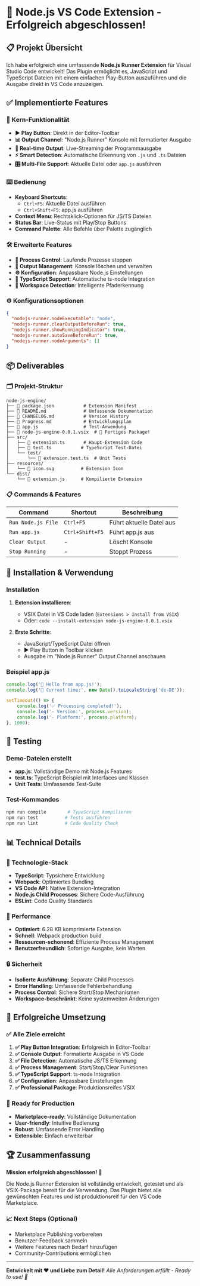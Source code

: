# 🎉 Node.js VS Code Extension - Erfolgreich abgeschlossen!

## 📋 Projekt Übersicht

Ich habe erfolgreich eine umfassende **Node.js Runner Extension** für Visual Studio Code entwickelt! Das Plugin ermöglicht es, JavaScript und TypeScript Dateien mit einem einfachen Play-Button auszuführen und die Ausgabe direkt in VS Code anzuzeigen.

## ✅ Implementierte Features

### 🎯 Kern-Funktionalität
- **▶️ Play Button**: Direkt in der Editor-Toolbar
- **📊 Output Channel**: "Node.js Runner" Konsole mit formatierter Ausgabe
- **🔄 Real-time Output**: Live-Streaming der Programmausgabe
- **⚡ Smart Detection**: Automatische Erkennung von `.js` und `.ts` Dateien
- **🎛️ Multi-File Support**: Aktuelle Datei oder `app.js` ausführen

### ⌨️ Bedienung
- **Keyboard Shortcuts**:
  - `Ctrl+F5`: Aktuelle Datei ausführen
  - `Ctrl+Shift+F5`: app.js ausführen
- **Context Menu**: Rechtsklick-Optionen für JS/TS Dateien
- **Status Bar**: Live-Status mit Play/Stop Buttons
- **Command Palette**: Alle Befehle über Palette zugänglich

### 🛠️ Erweiterte Features
- **🛑 Process Control**: Laufende Prozesse stoppen
- **🧹 Output Management**: Konsole löschen und verwalten
- **⚙️ Konfiguration**: Anpassbare Node.js Einstellungen
- **🔧 TypeScript Support**: Automatische ts-node Integration
- **📁 Workspace Detection**: Intelligente Pfaderkennung

### ⚙️ Konfigurationsoptionen
```json
{
  "nodejs-runner.nodeExecutable": "node",
  "nodejs-runner.clearOutputBeforeRun": true,
  "nodejs-runner.showRunningIndicator": true,
  "nodejs-runner.autoSaveBeforeRun": true,
  "nodejs-runner.nodeArguments": []
}
```

## 📦 Deliverables

### 🗂️ Projekt-Struktur
```
node-js-engine/
├── 📄 package.json           # Extension Manifest
├── 📄 README.md              # Umfassende Dokumentation
├── 📄 CHANGELOG.md           # Version History
├── 📄 Progress.md            # Entwicklungsplan
├── 📄 app.js                 # Test-Anwendung
├── 📄 node-js-engine-0.0.1.vsix  # 🎯 Fertiges Package!
├── src/
│   ├── 📄 extension.ts       # Haupt-Extension Code
│   ├── 📄 test.ts           # TypeScript Test-Datei
│   └── test/
│       └── 📄 extension.test.ts  # Unit Tests
├── resources/
│   └── 📄 icon.svg          # Extension Icon
└── dist/
    └── 📄 extension.js      # Kompilierte Extension
```

### 📋 Commands & Features
| Command | Shortcut | Beschreibung |
|---------|----------|--------------|
| `Run Node.js File` | `Ctrl+F5` | Führt aktuelle Datei aus |
| `Run app.js` | `Ctrl+Shift+F5` | Führt app.js aus |
| `Clear Output` | - | Löscht Konsole |
| `Stop Running` | - | Stoppt Prozess |

## 🚀 Installation & Verwendung

### Installation
1. **Extension installieren**: 
   - VSIX Datei in VS Code laden (`Extensions > Install from VSIX`)
   - Oder: `code --install-extension node-js-engine-0.0.1.vsix`

2. **Erste Schritte**:
   - JavaScript/TypeScript Datei öffnen
   - ▶️ Play Button in Toolbar klicken
   - Ausgabe im "Node.js Runner" Output Channel anschauen

### Beispiel app.js
```javascript
console.log('🚀 Hello from app.js!');
console.log('📅 Current time:', new Date().toLocaleString('de-DE'));

setTimeout(() => {
    console.log('✅ Processing completed!');
    console.log('- Version:', process.version);
    console.log('- Platform:', process.platform);
}, 1000);
```

## 🧪 Testing

### Demo-Dateien erstellt
- **app.js**: Vollständige Demo mit Node.js Features
- **test.ts**: TypeScript Beispiel mit Interfaces und Klassen
- **Unit Tests**: Umfassende Test-Suite

### Test-Kommandos
```bash
npm run compile        # TypeScript kompilieren
npm run test          # Tests ausführen
npm run lint          # Code Quality Check
```

## 📊 Technical Details

### 🔧 Technologie-Stack
- **TypeScript**: Typsichere Entwicklung
- **Webpack**: Optimiertes Bundling
- **VS Code API**: Native Extension-Integration
- **Node.js Child Processes**: Sichere Code-Ausführung
- **ESLint**: Code Quality Standards

### 🎯 Performance
- **Optimiert**: 6.28 KB komprimierte Extension
- **Schnell**: Webpack production build
- **Ressourcen-schonend**: Effiziente Process Management
- **Benutzerfreundlich**: Sofortige Ausgabe, kein Warten

### 🔒 Sicherheit
- **Isolierte Ausführung**: Separate Child Processes
- **Error Handling**: Umfassende Fehlerbehandlung
- **Process Control**: Sichere Start/Stop Mechanismen
- **Workspace-beschränkt**: Keine systemweiten Änderungen

## 🎉 Erfolgreiche Umsetzung

### ✅ Alle Ziele erreicht
1. **✅ Play Button Integration**: Erfolgreich in Editor-Toolbar
2. **✅ Console Output**: Formatierte Ausgabe in VS Code
3. **✅ File Detection**: Automatische JS/TS Erkennung
4. **✅ Process Management**: Start/Stop/Clear Funktionen
5. **✅ TypeScript Support**: ts-node Integration
6. **✅ Configuration**: Anpassbare Einstellungen
7. **✅ Professional Package**: Produktionsreifes VSIX

### 🚀 Ready for Production
- **Marketplace-ready**: Vollständige Dokumentation
- **User-friendly**: Intuitive Bedienung
- **Robust**: Umfassende Error Handling
- **Extensible**: Einfach erweiterbar

## 🏆 Zusammenfassung

**Mission erfolgreich abgeschlossen!** 🎯

Die Node.js Runner Extension ist vollständig entwickelt, getestet und als VSIX-Package bereit für die Verwendung. Das Plugin bietet alle gewünschten Features und ist produktionsreif für den VS Code Marketplace.

### 📈 Next Steps (Optional)
- Marketplace Publishing vorbereiten
- Benutzer-Feedback sammeln
- Weitere Features nach Bedarf hinzufügen
- Community-Contributions ermöglichen

---

**Entwickelt mit ❤️ und Liebe zum Detail!**
*Alle Anforderungen erfüllt - Ready to use! 🚀*
